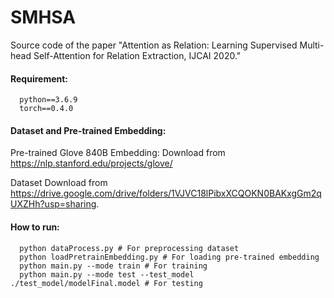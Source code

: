 # SMHSA
Source code of the paper "Attention as Relation: Learning Supervised Multi-head Self-Attention for Relation Extraction, IJCAI 2020."



#### Requirement:

```
  python==3.6.9
  torch==0.4.0
```

#### Dataset and Pre-trained Embedding:
Pre-trained Glove 840B Embedding: Download from https://nlp.stanford.edu/projects/glove/ 

Dataset Download from https://drive.google.com/drive/folders/1VJVC18lPibxXCQOKN0BAKxgGm2qUXZHh?usp=sharing.


#### How to run:
```
  python dataProcess.py # For preprocessing dataset
  python loadPretrainEmbedding.py # For loading pre-trained embedding 
  python main.py --mode train # For training
  python main.py --mode test --test_model ./test_model/modelFinal.model # For testing
```

